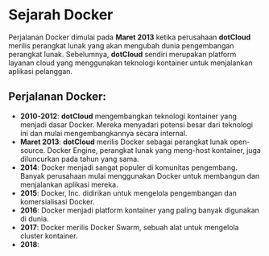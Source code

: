 # Sejarah Docker

Perjalanan Docker dimulai pada **Maret 2013** ketika perusahaan **dotCloud** merilis perangkat lunak yang akan mengubah dunia pengembangan perangkat lunak. 
Sebelumnya, **dotCloud** sendiri merupakan platform layanan cloud yang menggunakan teknologi kontainer untuk menjalankan aplikasi pelanggan.

## **Perjalanan Docker:**
   - **2010-2012**: **dotCloud** mengembangkan teknologi kontainer yang menjadi dasar Docker.
   Mereka menyadari potensi besar dari teknologi ini dan mulai mengembangkannya secara internal.
   - **Maret 2013**: **dotCloud** merilis Docker sebagai perangkat lunak open-source.
   Docker Engine, perangkat lunak yang meng-host kontainer, juga diluncurkan pada tahun yang sama.
   - **2014**: Docker menjadi sangat populer di komunitas pengembang.
   Banyak perusahaan mulai menggunakan Docker untuk membangun dan menjalankan aplikasi mereka.
   - **2015**: Docker, Inc. didirikan untuk mengelola pengembangan dan komersialisasi Docker.
   - **2016**: Docker menjadi platform kontainer yang paling banyak digunakan di dunia.
   - **2017**: Docker merilis Docker Swarm, sebuah alat untuk mengelola cluster kontainer.
   - **2018**:
